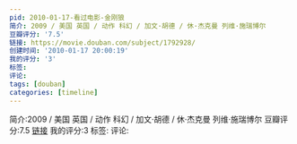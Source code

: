 ```yaml
---
pid: 2010-01-17-看过电影-金刚狼
简介: 2009 / 美国 英国 / 动作 科幻 / 加文·胡德 / 休·杰克曼 列维·施瑞博尔
豆瓣评分: '7.5'
链接: https://movie.douban.com/subject/1792928/
创建时间: '2010-01-17 20:00:19'
我的评分: '3'
标签:
评论:
tags: [douban]
categories: [timeline]
---
```

简介:2009 / 美国 英国 / 动作 科幻 / 加文·胡德 / 休·杰克曼 列维·施瑞博尔
豆瓣评分:7.5
[链接](https://movie.douban.com/subject/1792928/)
我的评分:3
标签:
评论:
